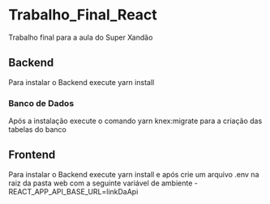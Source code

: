# Trabalho_Final_React
Trabalho final para a aula do Super Xandão

## Backend

Para instalar o Backend execute yarn install
### Banco de Dados

Após a instalação execute o comando yarn knex:migrate para a criação das tabelas do banco

## Frontend

Para instalar o Backend execute yarn install e após crie um arquivo .env na raiz da pasta web com a seguinte variável de ambiente - REACT_APP_API_BASE_URL=linkDaApi